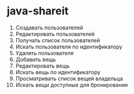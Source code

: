 # java-shareit
1. Создавать пользователей
2. Редактировать пользователей
3. Получать список пользователей
4. Искать пользователя по идентификатору
5. Удалять пользователя
6. Добавить вещь
7. Редактировать вещь
8. Искать вещь по идентификатору
9. Просматривать список вещей владельца
10. Искать вещи доступные для бронирования
